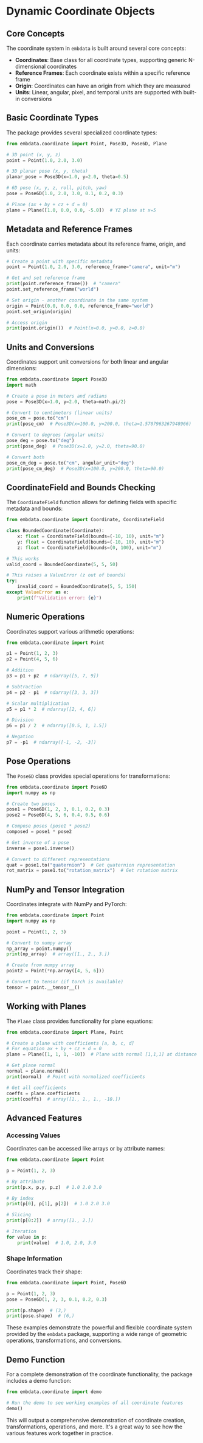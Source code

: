 # Dynamic Coordinate Objects

## Core Concepts

The coordinate system in `embdata` is built around several core concepts:

- **Coordinates**: Base class for all coordinate types, supporting generic N-dimensional coordinates
- **Reference Frames**: Each coordinate exists within a specific reference frame
- **Origin**: Coordinates can have an origin from which they are measured
- **Units**: Linear, angular, pixel, and temporal units are supported with built-in conversions

## Basic Coordinate Types

The package provides several specialized coordinate types:

```python
from embdata.coordinate import Point, Pose3D, Pose6D, Plane

# 3D point (x, y, z)
point = Point(1.0, 2.0, 3.0)

# 3D planar pose (x, y, theta)
planar_pose = Pose3D(x=1.0, y=2.0, theta=0.5)

# 6D pose (x, y, z, roll, pitch, yaw)
pose = Pose6D(1.0, 2.0, 3.0, 0.1, 0.2, 0.3)

# Plane (ax + by + cz + d = 0)
plane = Plane([1.0, 0.0, 0.0, -5.0])  # YZ plane at x=5
```

## Metadata and Reference Frames

Each coordinate carries metadata about its reference frame, origin, and units:

```python
# Create a point with specific metadata
point = Point(1.0, 2.0, 3.0, reference_frame="camera", unit="m")

# Get and set reference frame
print(point.reference_frame())  # "camera"
point.set_reference_frame("world")

# Set origin - another coordinate in the same system
origin = Point(0.0, 0.0, 0.0, reference_frame="world")
point.set_origin(origin)

# Access origin
print(point.origin())  # Point(x=0.0, y=0.0, z=0.0)
```

## Units and Conversions

Coordinates support unit conversions for both linear and angular dimensions:

```python
from embdata.coordinate import Pose3D
import math

# Create a pose in meters and radians
pose = Pose3D(x=1.0, y=2.0, theta=math.pi/2)

# Convert to centimeters (linear units)
pose_cm = pose.to("cm")
print(pose_cm)  # Pose3D(x=100.0, y=200.0, theta=1.5707963267948966)

# Convert to degrees (angular units)
pose_deg = pose.to("deg")
print(pose_deg)  # Pose3D(x=1.0, y=2.0, theta=90.0)

# Convert both
pose_cm_deg = pose.to("cm", angular_unit="deg")
print(pose_cm_deg)  # Pose3D(x=100.0, y=200.0, theta=90.0)
```

## CoordinateField and Bounds Checking

The `CoordinateField` function allows for defining fields with specific metadata and bounds:

```python
from embdata.coordinate import Coordinate, CoordinateField

class BoundedCoordinate(Coordinate):
    x: float = CoordinateField(bounds=(-10, 10), unit="m")
    y: float = CoordinateField(bounds=(-10, 10), unit="m")
    z: float = CoordinateField(bounds=(0, 100), unit="m")

# This works
valid_coord = BoundedCoordinate(5, 5, 50)

# This raises a ValueError (z out of bounds)
try:
    invalid_coord = BoundedCoordinate(5, 5, 150)
except ValueError as e:
    print(f"Validation error: {e}")
```

## Numeric Operations

Coordinates support various arithmetic operations:

```python
from embdata.coordinate import Point

p1 = Point(1, 2, 3)
p2 = Point(4, 5, 6)

# Addition
p3 = p1 + p2  # ndarray([5, 7, 9])

# Subtraction
p4 = p2 - p1  # ndarray([3, 3, 3])

# Scalar multiplication
p5 = p1 * 2  # ndarray([2, 4, 6])

# Division
p6 = p1 / 2  # ndarray([0.5, 1, 1.5])

# Negation
p7 = -p1  # ndarray([-1, -2, -3])
```

## Pose Operations

The `Pose6D` class provides special operations for transformations:

```python
from embdata.coordinate import Pose6D
import numpy as np

# Create two poses
pose1 = Pose6D(1, 2, 3, 0.1, 0.2, 0.3)
pose2 = Pose6D(4, 5, 6, 0.4, 0.5, 0.6)

# Compose poses (pose1 * pose2)
composed = pose1 * pose2

# Get inverse of a pose
inverse = pose1.inverse()

# Convert to different representations
quat = pose1.to("quaternion")  # Get quaternion representation
rot_matrix = pose1.to("rotation_matrix")  # Get rotation matrix
```

## NumPy and Tensor Integration

Coordinates integrate with NumPy and PyTorch:

```python
from embdata.coordinate import Point
import numpy as np

point = Point(1, 2, 3)

# Convert to numpy array
np_array = point.numpy()
print(np_array)  # array([1., 2., 3.])

# Create from numpy array
point2 = Point(*np.array([4, 5, 6]))

# Convert to tensor (if torch is available)
tensor = point.__tensor__()
```

## Working with Planes

The `Plane` class provides functionality for plane equations:

```python
from embdata.coordinate import Plane, Point

# Create a plane with coefficients [a, b, c, d]
# For equation ax + by + cz + d = 0
plane = Plane([1, 1, 1, -10])  # Plane with normal [1,1,1] at distance 10/sqrt(3) from origin

# Get plane normal
normal = plane.normal()
print(normal)  # Point with normalized coefficients

# Get all coefficients
coeffs = plane.coefficients
print(coeffs)  # array([1., 1., 1., -10.])
```

## Advanced Features

### Accessing Values

Coordinates can be accessed like arrays or by attribute names:

```python
from embdata.coordinate import Point

p = Point(1, 2, 3)

# By attribute
print(p.x, p.y, p.z)  # 1.0 2.0 3.0

# By index
print(p[0], p[1], p[2])  # 1.0 2.0 3.0

# Slicing
print(p[0:2])  # array([1., 2.])

# Iteration
for value in p:
    print(value)  # 1.0, 2.0, 3.0
```

### Shape Information

Coordinates track their shape:

```python
from embdata.coordinate import Point, Pose6D

p = Point(1, 2, 3)
pose = Pose6D(1, 2, 3, 0.1, 0.2, 0.3)

print(p.shape)  # (3,)
print(pose.shape)  # (6,)
```

These examples demonstrate the powerful and flexible coordinate system provided by the `embdata` package, supporting a wide range of geometric operations, transformations, and conversions.

## Demo Function

For a complete demonstration of the coordinate functionality, the package includes a demo function:

```python
from embdata.coordinate import demo

# Run the demo to see working examples of all coordinate features
demo()
```

This will output a comprehensive demonstration of coordinate creation, transformations, operations, and more. It's a great way to see how the various features work together in practice.
